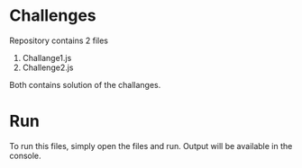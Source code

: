 # Challenges

Repository contains 2 files
1. Challange1.js
2. Challenge2.js

Both contains solution of the challanges.

# Run
To run this files, simply open the files and run. Output will be available in the console.
